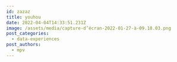 ```yaml
---
id: zazaz
title: youhou
date: 2022-04-04T14:33:51.231Z
image: /assets/media/capture-d’écran-2022-01-27-à-09.18.03.png
post_categories:
  - data-experiences
post_authors:
  - mpv
---
```

